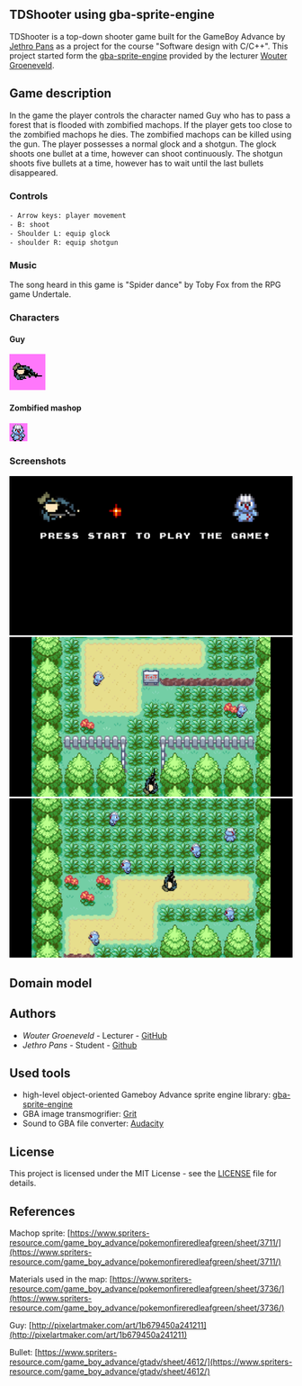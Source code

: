 
## TDShooter using gba-sprite-engine

TDShooter is a top-down shooter game built for the GameBoy Advance by [Jethro Pans](https://github.com/Jettypanini) as a project for the course "Software design with C/C++". This project started form the [gba-sprite-engine](https://github.com/wgroeneveld/gba-sprite-engine) provided by the lecturer [Wouter Groeneveld](https://github.com/wgroeneveld).

## Game description
In the game the player controls the character named Guy who has to pass a forest that is flooded with zombified machops. If the player gets too close to the zombified machops he dies. The zombified machops can be killed using the gun. The player possesses a normal glock and a shotgun. The glock shoots one bullet at a time, however can shoot continuously. The shotgun shoots five bullets at a time, however has to wait until the last bullets disappeared.

### Controls
```
- Arrow keys: player movement
- B: shoot
- Shoulder L: equip glock
- shoulder R: equip shotgun
```

### Music
The song heard in this game is "Spider dance" by Toby Fox from the RPG game Undertale.

### Characters
#### Guy
<img src="https://github.com/Jettypanini/gba-sprite-engine/blob/master/JethroPans_TDShooter/img/guy_64_64.png">

#### Zombified mashop
<img src="https://github.com/Jettypanini/gba-sprite-engine/blob/master/JethroPans_TDShooter/img/enemy_32.png">

### Screenshots
<img src="https://github.com/Jettypanini/gba-sprite-engine/blob/master/JethroPans_TDShooter/img/homescreen.PNG">
<img src="https://github.com/Jettypanini/gba-sprite-engine/blob/master/JethroPans_TDShooter/img/screenshot1.PNG">
<img src="https://github.com/Jettypanini/gba-sprite-engine/blob/master/JethroPans_TDShooter/img/screenshot.PNG">

## Domain model

## Authors
* *Wouter Groeneveld* - Lecturer - [GitHub](https://github.com/wgroeneveld)
* *Jethro Pans* - Student - [Github](https://github.com/Jettypanini)

## Used tools
* high-level object-oriented Gameboy Advance sprite engine library: [gba-sprite-engine](https://github.com/wgroeneveld/gba-sprite-engine)
* GBA image transmogrifier: [Grit](https://www.coranac.com/man/grit/html/grit.htm)
* Sound to GBA file converter: [Audacity](https://www.audacityteam.org/download/)

## License
This project is licensed under the MIT License - see the [LICENSE](LICENSE) file for details.

## References
Machop sprite: [https://www.spriters-resource.com/game_boy_advance/pokemonfireredleafgreen/sheet/3711/](https://www.spriters-resource.com/game_boy_advance/pokemonfireredleafgreen/sheet/3711/)

Materials used in the map: [https://www.spriters-resource.com/game_boy_advance/pokemonfireredleafgreen/sheet/3736/](https://www.spriters-resource.com/game_boy_advance/pokemonfireredleafgreen/sheet/3736/)

Guy: [http://pixelartmaker.com/art/1b679450a241211](http://pixelartmaker.com/art/1b679450a241211)

Bullet: [https://www.spriters-resource.com/game_boy_advance/gtadv/sheet/4612/](https://www.spriters-resource.com/game_boy_advance/gtadv/sheet/4612/)
